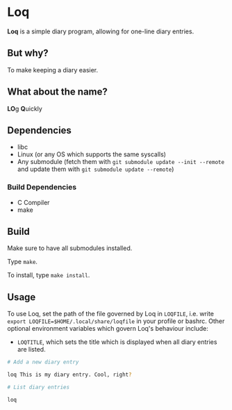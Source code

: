 # Loq

**Loq** is a simple diary program, allowing for one-line diary entries.

## But why?

To make keeping a diary easier.

## What about the name?

**LO**g **Q**uickly

## Dependencies

- libc
- Linux (or any OS which supports the same syscalls)
- Any submodule (fetch them with `git submodule update --init --remote` and update them with `git submodule update --remote`)

### Build Dependencies

- C Compiler
- make

## Build

Make sure to have all submodules installed.

Type `make`.

To install, type `make install`.

## Usage

To use Loq, set the path of the file governed by Loq in `LOQFILE`, i.e. write `export LOQFILE=$HOME/.local/share/loqfile` in your profile or bashrc. Other optional environment variables which govern Loq's behaviour include:

- `LOQTITLE`, which sets the title which is displayed when all diary entries are listed.

```bash
# Add a new diary entry

loq This is my diary entry. Cool, right?

# List diary entries

loq

```

